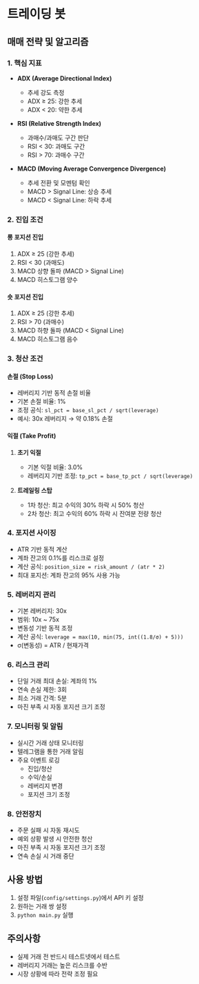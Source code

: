 # 트레이딩 봇

## 매매 전략 및 알고리즘

### 1. 핵심 지표
- **ADX (Average Directional Index)**
  - 추세 강도 측정
  - ADX ≥ 25: 강한 추세
  - ADX < 20: 약한 추세

- **RSI (Relative Strength Index)**
  - 과매수/과매도 구간 판단
  - RSI < 30: 과매도 구간
  - RSI > 70: 과매수 구간

- **MACD (Moving Average Convergence Divergence)**
  - 추세 전환 및 모멘텀 확인
  - MACD > Signal Line: 상승 추세
  - MACD < Signal Line: 하락 추세

### 2. 진입 조건
#### 롱 포지션 진입
1. ADX ≥ 25 (강한 추세)
2. RSI < 30 (과매도)
3. MACD 상향 돌파 (MACD > Signal Line)
4. MACD 히스토그램 양수

#### 숏 포지션 진입
1. ADX ≥ 25 (강한 추세)
2. RSI > 70 (과매수)
3. MACD 하향 돌파 (MACD < Signal Line)
4. MACD 히스토그램 음수

### 3. 청산 조건
#### 손절 (Stop Loss)
- 레버리지 기반 동적 손절 비율
- 기본 손절 비율: 1%
- 조정 공식: `sl_pct = base_sl_pct / sqrt(leverage)`
- 예시: 30x 레버리지 → 약 0.18% 손절

#### 익절 (Take Profit)
1. **초기 익절**
   - 기본 익절 비율: 3.0%
   - 레버리지 기반 조정: `tp_pct = base_tp_pct / sqrt(leverage)`

2. **트레일링 스탑**
   - 1차 청산: 최고 수익의 30% 하락 시 50% 청산
   - 2차 청산: 최고 수익의 60% 하락 시 잔여분 전량 청산

### 4. 포지션 사이징
- ATR 기반 동적 계산
- 계좌 잔고의 0.1%를 리스크로 설정
- 계산 공식: `position_size = risk_amount / (atr * 2)`
- 최대 포지션: 계좌 잔고의 95% 사용 가능

### 5. 레버리지 관리
- 기본 레버리지: 30x
- 범위: 10x ~ 75x
- 변동성 기반 동적 조정
- 계산 공식: `leverage = max(10, min(75, int((1.8/σ) + 5)))`
- σ(변동성) = ATR / 현재가격

### 6. 리스크 관리
- 단일 거래 최대 손실: 계좌의 1%
- 연속 손실 제한: 3회
- 최소 거래 간격: 5분
- 마진 부족 시 자동 포지션 크기 조정

### 7. 모니터링 및 알림
- 실시간 거래 상태 모니터링
- 텔레그램을 통한 거래 알림
- 주요 이벤트 로깅
  - 진입/청산
  - 수익/손실
  - 레버리지 변경
  - 포지션 크기 조정

### 8. 안전장치
- 주문 실패 시 자동 재시도
- 예외 상황 발생 시 안전한 청산
- 마진 부족 시 자동 포지션 크기 조정
- 연속 손실 시 거래 중단

## 사용 방법
1. 설정 파일(`config/settings.py`)에서 API 키 설정
2. 원하는 거래 쌍 설정
3. `python main.py` 실행

## 주의사항
- 실제 거래 전 반드시 테스트넷에서 테스트
- 레버리지 거래는 높은 리스크를 수반
- 시장 상황에 따라 전략 조정 필요